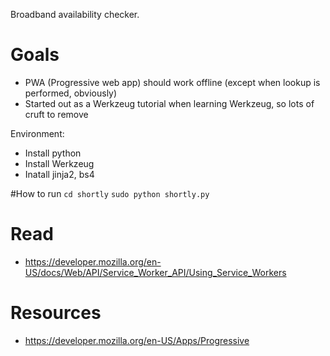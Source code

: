 Broadband availability checker.

# Goals
- PWA (Progressive web app) should work offline (except when lookup is performed, obviously)
- Started out as a Werkzeug tutorial when learning Werkzeug, so lots of cruft to remove

Environment: 

- Install python
- Install Werkzeug
- Inatall jinja2, bs4

#How to run
`cd shortly`
`sudo python shortly.py`

# Read

- https://developer.mozilla.org/en-US/docs/Web/API/Service_Worker_API/Using_Service_Workers

# Resources

- https://developer.mozilla.org/en-US/Apps/Progressive
